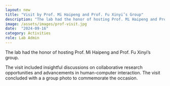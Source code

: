 ```yaml
---
layout: new
title: "Visit by Prof. Mi Haipeng and Prof. Fu Xinyi’s Group"
description: "The lab had the honor of hosting Prof. Mi Haipeng and Prof. Fu Xinyi’s group."
image: /assets/images/prof-visit.jpg
date:  "2024-09-16"
category: Activities
role: Lab Admin
---
```

The lab had the honor of hosting Prof. Mi Haipeng and Prof. Fu Xinyi’s group. 

The visit included insightful discussions on collaborative research opportunities and advancements in human-computer interaction. The visit concluded with a a group photo to commemorate the occasion.
